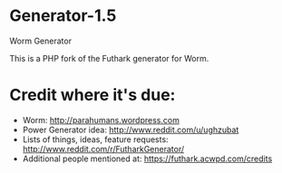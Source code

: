 # Generator-1.5 
Worm Generator

This is a PHP fork of the Futhark generator for Worm.

# Credit where it's due:
* Worm: http://parahumans.wordpress.com
* Power Generator idea: http://www.reddit.com/u/ughzubat
* Lists of things, ideas, feature requests: http://www.reddit.com/r/FutharkGenerator/
* Additional people mentioned at: https://futhark.acwpd.com/credits